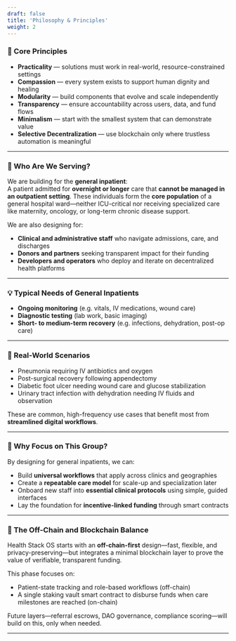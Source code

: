```yaml
---
draft: false
title: 'Philosophy & Principles'
weight: 2
---
```


### 🌱 Core Principles
- **Practicality** — solutions must work in real-world, resource-constrained settings  
- **Compassion** — every system exists to support human dignity and healing  
- **Modularity** — build components that evolve and scale independently  
- **Transparency** — ensure accountability across users, data, and fund flows  
- **Minimalism** — start with the smallest system that can demonstrate value  
- **Selective Decentralization** — use blockchain only where trustless automation is meaningful  

---

### 🎯 Who Are We Serving?

We are building for the **general inpatient**:  
A patient admitted for **overnight or longer** care that **cannot be managed in an outpatient setting**. These individuals form the **core population** of a general hospital ward—neither ICU-critical nor receiving specialized care like maternity, oncology, or long-term chronic disease support.

We are also designing for:
- **Clinical and administrative staff** who navigate admissions, care, and discharges  
- **Donors and partners** seeking transparent impact for their funding  
- **Developers and operators** who deploy and iterate on decentralized health platforms

---

### 💡 Typical Needs of General Inpatients
- **Ongoing monitoring** (e.g. vitals, IV medications, wound care)  
- **Diagnostic testing** (lab work, basic imaging)  
- **Short- to medium-term recovery** (e.g. infections, dehydration, post-op care)

---

### 📌 Real-World Scenarios

- Pneumonia requiring IV antibiotics and oxygen  
- Post-surgical recovery following appendectomy  
- Diabetic foot ulcer needing wound care and glucose stabilization  
- Urinary tract infection with dehydration needing IV fluids and observation  

These are common, high-frequency use cases that benefit most from **streamlined digital workflows**.

---

### 🧭 Why Focus on This Group?

By designing for general inpatients, we can:
- Build **universal workflows** that apply across clinics and geographies  
- Create a **repeatable care model** for scale-up and specialization later  
- Onboard new staff into **essential clinical protocols** using simple, guided interfaces  
- Lay the foundation for **incentive-linked funding** through smart contracts

---

### 🔗 The Off-Chain and Blockchain Balance

Health Stack OS starts with an **off-chain-first** design—fast, flexible, and privacy-preserving—but integrates a minimal blockchain layer to prove the value of verifiable, transparent funding.

This phase focuses on:
- Patient-state tracking and role-based workflows (off-chain)  
- A single staking vault smart contract to disburse funds when care milestones are reached (on-chain)

Future layers—referral escrows, DAO governance, compliance scoring—will build on this, only when needed.

---

